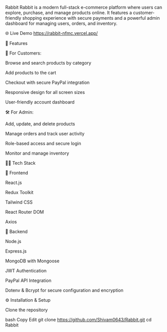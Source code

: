  Rabbit
Rabbit is a modern full-stack e-commerce platform where users can explore, purchase, and manage products online. It features a customer-friendly shopping experience with secure payments and a powerful admin dashboard for managing users, orders, and inventory.

🌐 Live Demo
https://rabbit-nfmc.vercel.app/

🚀 Features

🛒 For Customers:

Browse and search products by category

Add products to the cart

Checkout with secure PayPal integration

Responsive design for all screen sizes

User-friendly account dashboard

🛠️ For Admin:

Add, update, and delete products

Manage orders and track user activity

Role-based access and secure login

Monitor and manage inventory

🧑‍💻 Tech Stack

🔹 Frontend

React.js

Redux Toolkit

Tailwind CSS

React Router DOM

Axios

🔸 Backend

Node.js

Express.js

MongoDB with Mongoose

JWT Authentication

PayPal API Integration

Dotenv & Bcrypt for secure configuration and encryption

⚙️ Installation & Setup

Clone the repository

bash
Copy
Edit
git clone https://github.com/Shivam0643/Rabbit.git
cd Rabbit

